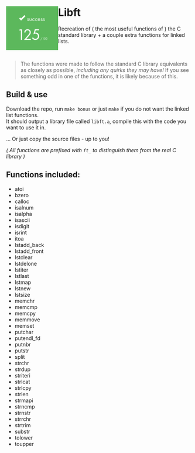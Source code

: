 # Libft <img align="left" src="https://github.com/susikohmelo/libft/blob/main/readme_files/score.png" height="120"/>
Recreation of ( the most useful functions of ) the C standard library + a couple extra functions for linked lists.

<br/>

> The functions were made to follow the standard C library equivalents as closely as possible, *including any quirks they may have!* If you see something odd in one of the functions, it is likely because of this.

## Build & use
Download the repo, run `make bonus` or just `make` if you do not want the linked list functions.<br/>
It should output a library file called `libft.a`, compile this with the code you want to use it in.

... Or just copy the source files - up to you!

*( All functions are prefixed with `ft_` to distinguish them from the real C library )*
## Functions included:

* atoi
* bzero
* calloc
* isalnum
* isalpha
* isascii
* isdigit
* isrint
* itoa
* lstadd_back
* lstadd_front
* lstclear
* lstdelone
* lstiter
* lstlast
* lstmap
* lstnew
* lstsize
* memchr
* memcmp
* memcpy
* memmove
* memset
* putchar
* putendl_fd
* putnbr
* putstr
* split
* strchr
* strdup
* striteri
* strlcat
* strlcpy
* strlen
* strmapi
* strncmp
* strnstr
* strrchr
* strtrim
* substr
* tolower
* toupper
